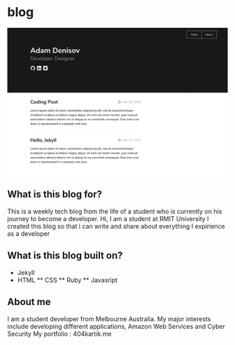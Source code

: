 # blog





![texture theme preview](/screen1.png)



## What is this blog for?
This is a weekly tech blog from the life of a student who is currently on his journey to become a developer.
Hi, I am a student at RMIT University I created this blog so that i can write and share about everything I expirience as a developer

## What is this blog built on?
* Jekyll
* HTML
** CSS
** Ruby
** Javasript
## About me
I am a student developer from Melbourne Australia.
My major interests include developing different applications, Amazon Web Services and Cyber Security
My portfolio : 404kartik.me
